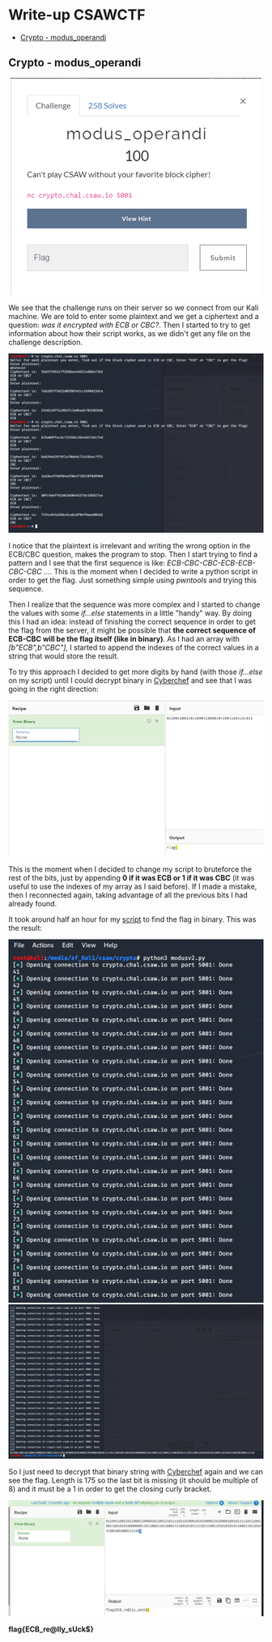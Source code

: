 # Write-up CSAWCTF

* [Crypto - modus_operandi](#crypto---modus_operandi)



## Crypto - modus_operandi

<p align="center">
  <img src="imgs/Task.PNG">
</p>

We see that the challenge runs on their server so we connect from our Kali machine. We are told to enter some plaintext and we get a ciphertext and a question: *was it encrypted with ECB or CBC?*. Then I started to try to get information about how their script works, as we didn't get any file on the challenge description. 

<p align="center">
  <img src="imgs/modus_operandi1.PNG">
</p>

I notice that the plaintext is irrelevant and writing the wrong option in the ECB/CBC question, makes the program to stop. Then I start trying to find a pattern and I see that the first sequence is like:
*ECB-CBC-CBC-ECB-ECB-CBC-CBC ...*. This is the moment when I decided to write a python script in order to get the flag. Just something simple using *pwntools* and trying this sequence.

Then I realize that the sequence was more complex and I started to change the values with some *if...else* statements in a little "handy" way. By doing this I had an idea: instead of finishing the correct sequence in order to get the flag from the server, it might be possible that **the correct sequence of ECB-CBC will be the flag itself (like in binary)**. As I had an array with *[b"ECB",b"CBC"]*, I started to append the indexes of the correct values in a string that would store the result. 

To try this approach I decided to get more digits by hand (with those *if...else* on my script) until I could decrypt binary in <a href="https://gchq.github.io/CyberChef/#recipe=From_Binary('None')&input=MDExMDAxMTAwMTEwMTEwMDAxMTAwMDAxMDExMDAxMTEwMTExMTAxMQ">Cyberchef</a> and see that I was going in the right direction:

<p align="center">
  <img src="imgs/modus_operandi2.PNG">
</p>

This is the moment when I decided to change my script to bruteforce the rest of the bits, just by appending **0 if it was ECB or 1 if it was CBC** (it was useful to use the indexes of my array as I said before). If I made a mistake, then I reconnected again, taking advantage of all the previous bits I had already found.

It took around half an hour for my <a href=challs/modusv2.py>script</a> to find the flag in binary. This was the result:

<p align="center">
  <img src="imgs/modus_operandi3.PNG">
  <img src="imgs/modus_operandi4.PNG">
</p>

So I just need to decrypt that binary string with <a href="https://gchq.github.io/CyberChef/#recipe=From_Binary('None')&input=MDExMDAxMTAwMTEwMTEwMDAxMTAwMDAxMDExMDAxMTEwMTExMTAxMTAxMDAwMTAxMDEwMDAwMTEwMTAwMDAxMDAxMDExMTExMDExMTAwMTAwMTEwMDEwMTAxMDAwMDAwMDExMDExMDAwMTEwMTEwMDAxMTExMDAxMDEwMTExMTEwMTExMDAxMTAxMDEwMTAxMDExMDAwMTEwMTEwMTAxMTAwMTAwMTAwMDExMTExMDE">Cyberchef</a> again and we can see the flag. Length is 175 so the last bit is missing (it should be multiple of 8) and it must be a 1 in order to get the closing curly bracket.
 
<p align="center">
  <img src="imgs/solution.PNG">
</p>

**flag{ECB_re@lly_sUck$}**


